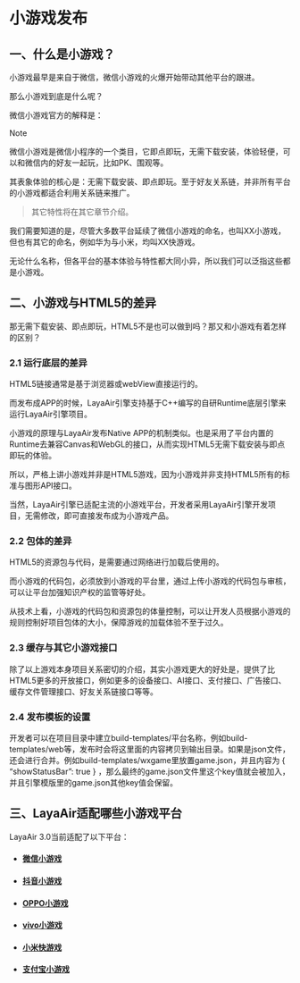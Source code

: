 # 小游戏发布

## 一、什么是小游戏？

小游戏最早是来自于微信，微信小游戏的火爆开始带动其他平台的跟进。

那么小游戏到底是什么呢？

微信小游戏官方的解释是：

> [!Note]
>
> 微信小游戏是微信小程序的一个类目，它即点即玩，无需下载安装，体验轻便，可以和微信内的好友一起玩，比如PK、围观等。

其表象体验的核心是：无需下载安装、即点即玩。至于好友关系链，并非所有平台的小游戏都适合利用关系链来推广。

> 其它特性将在其它章节介绍。

我们需要知道的是，尽管大多数平台延续了微信小游戏的命名，也叫XX小游戏，但也有其它的命名，例如华为与小米，均叫XX快游戏。

无论什么名称，但各平台的基本体验与特性都大同小异，所以我们可以泛指这些都是小游戏。



## 二、小游戏与HTML5的差异

那无需下载安装、即点即玩，HTML5不是也可以做到吗？那又和小游戏有着怎样的区别？

### 2.1 运行底层的差异

HTML5链接通常是基于浏览器或webView直接运行的。

而发布成APP的时候，LayaAir引擎支持基于C++编写的自研Runtime底层引擎来运行LayaAir引擎项目。

小游戏的原理与LayaAir发布Native APP的机制类似。也是采用了平台内置的Runtime去兼容Canvas和WebGL的接口，从而实现HTML5无需下载安装与即点即玩的体验。

所以，严格上讲小游戏并非是HTML5游戏，因为小游戏并非支持HTML5所有的标准与图形API接口。

当然，LayaAir引擎已适配主流的小游戏平台，开发者采用LayaAir引擎开发项目，无需修改，即可直接发布成为小游戏产品。

### 2.2 包体的差异

HTML5的资源包与代码，是需要通过网络进行加载后使用的。

而小游戏的代码包，必须放到小游戏的平台里，通过上传小游戏的代码包与审核，可以让平台加强知识产权的监管等好处。

从技术上看，小游戏的代码包和资源包的体量控制，可以让开发人员根据小游戏的规则控制好项目包体的大小，保障游戏的加载体验不至于过久。

### 2.3 缓存与其它小游戏接口

除了以上游戏本身项目关系密切的介绍，其实小游戏更大的好处是，提供了比HTML5更多的开放接口，例如更多的设备接口、AI接口、支付接口、广告接口、缓存文件管理接口、好友关系链接口等等。

### 2.4 发布模板的设置

开发者可以在项目目录中建立build-templates/平台名称，例如build-templates/web等，发布时会将这里面的内容拷贝到输出目录。如果是json文件，还会进行合并。例如build-templates/wxgame里放置game.json，并且内容为 { “showStatusBar”: true } ，那么最终的game.json文件里这个key值就会被加入，并且引擎模版里的game.json其他key值会保留。



## 三、LayaAir适配哪些小游戏平台

LayaAir 3.0当前适配了以下平台：

- #### [微信小游戏](./wechat/readme.md)

- #### [抖音小游戏](./byteDance/readme.md)

- ####  [OPPO小游戏](./OPPO/readme.md)

- #### [vivo小游戏](./vivo/readme.md)

- #### [小米快游戏](./xiaomi/readme.md)

- #### [支付宝小游戏](./alipaygame/readme.md)

